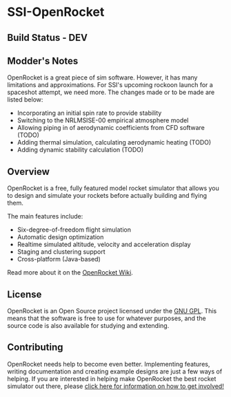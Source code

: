 SSI-OpenRocket
==========

Build Status - DEV
------------

**Modder's Notes**
---------
OpenRocket is a great piece of sim software. However, it has many limitations and approximations. For SSI's upcoming rockoon launch for a spaceshot attempt, we need more. The changes made or to be made are listed below:

* Incorporating an initial spin rate to provide stability
* Switching to the NRLMSISE-00 empirical atmosphere model
* Allowing piping in of aerodynamic coefficients from CFD software (TODO)
* Adding thermal simulation, calculating aerodynamic heating (TODO)
* Adding dynamic stability calculation (TODO)


Overview
--------

OpenRocket is a free, fully featured model rocket simulator that allows you to design and simulate your rockets before actually building and flying them.

The main features include:

* Six-degree-of-freedom flight simulation
* Automatic design optimization
* Realtime simulated altitude, velocity and acceleration display
* Staging and clustering support
* Cross-platform (Java-based)

Read more about it on the [OpenRocket Wiki](http://wiki.openrocket.info).

License
-------

OpenRocket is an Open Source project licensed under the [GNU GPL](http://openrocket.sourceforge.net/license.html). This means that the software is free to use for whatever purposes, and the source code is also available for studying and extending.

Contributing
------------

OpenRocket needs help to become even better. Implementing features, writing documentation and creating example designs are just a few ways of helping. If you are interested in helping make OpenRocket the best rocket simulator out there, please [click here for information on how to get involved!](http://openrocket.sourceforge.net/getinvolved.html)

 
